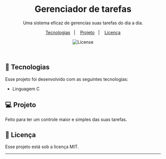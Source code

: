 <h1 align="center"> Gerenciador de tarefas </h1>

<p align="center"> Uma sistema eficaz de gerencias suas tarefas do dia a dia. <br/>
</p>

<p align="center">
  <a href="#-tecnologias">Tecnologias</a>&nbsp;&nbsp;&nbsp;|&nbsp;&nbsp;&nbsp;
  <a href="#-projeto">Projeto</a>&nbsp;&nbsp;&nbsp;|&nbsp;&nbsp;&nbsp;
  <a href="#memo-licença">Licença</a>
</p>

<p align="center">
  <img alt="License" src="https://img.shields.io/static/v1?label=license&message=MIT&color=49AA26&labelColor=000000">
</p>

<br>


## 🚀 Tecnologias

Esse projeto foi desenvolvido com as seguintes tecnologias:

- Linguagem C

## 💻 Projeto

Feito para ter um controle maior e simples das suas tarefas.





## :wave: Licença

Esse projeto está sob a licença MIT.

---



